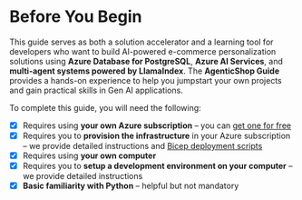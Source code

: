 # Before You Begin

This guide serves as both a solution accelerator and a learning tool for developers who want to build AI-powered e-commerce personalization solutions using **Azure Database for PostgreSQL**, **Azure AI Services**, and **multi-agent systems powered by LlamaIndex**. The **AgenticShop Guide** provides a hands-on experience to help you jumpstart your own projects and gain practical skills in Gen AI applications.

To complete this guide, you will need the following:

- [X] Requires using **your own Azure subscription** – you can [get one for free](https://azure.microsoft.com/pricing/purchase-options/azure-account)
- [X] Requires you to **provision the infrastructure** in your Azure subscription – we provide detailed instructions and [Bicep deployment scripts](https://learn.microsoft.com/azure/azure-resource-manager/bicep/deployment-script-bicep)
- [X] Requires using **your own computer**
- [X] Requires you to **setup a development environment on your computer** – we provide detailed instructions
- [X] **Basic familiarity with Python** – helpful but not mandatory
